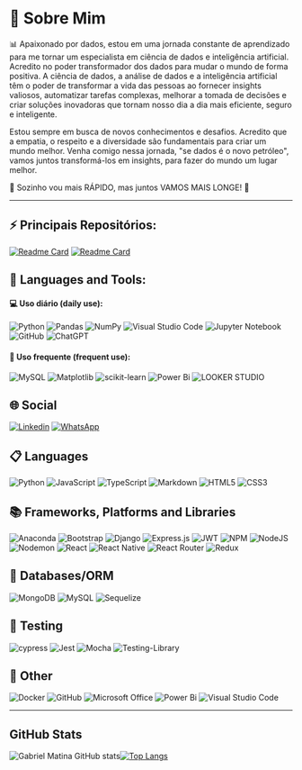 # 	🤖 Sobre Mim

📊 Apaixonado por dados, estou em uma jornada constante de aprendizado para me tornar um especialista em ciência de dados e inteligência artificial. Acredito no poder transformador dos dados para mudar o mundo de forma positiva. A ciência de dados, a análise de dados e a inteligência artificial têm o poder de transformar a vida das pessoas ao fornecer insights valiosos, automatizar tarefas complexas, melhorar a tomada de decisões e criar soluções inovadoras que tornam nosso dia a dia mais eficiente, seguro e inteligente.

Estou sempre em busca de novos conhecimentos e desafios. Acredito que a empatia, o respeito e a diversidade são fundamentais para criar um mundo melhor. Venha comigo nessa jornada, "se dados é o novo petróleo", vamos juntos transformá-los em insights, para fazer do mundo um lugar melhor.

🚀 Sozinho vou mais RÁPIDO, mas juntos VAMOS MAIS LONGE! 🌟
<hr />

## ⚡ **Principais Repositórios:**

[![Readme Card](https://github-readme-stats.vercel.app/api/pin/?username=gabrielmatina&repo=DataScience-Portifolio\&title_color=fff\&icon_color=f9f9f9\&text_color=9f9f9f\&bg_color=151515)](https://github.com/gabrielmatina/DataScience-Portifolio)
[![Readme Card](https://github-readme-stats.vercel.app/api/pin/?username=gabrielmatina&repo=DataAnalitycs-Portifolio\&title_color=fff\&icon_color=f9f9f9\&text_color=9f9f9f\&bg_color=151515)](https://github.com/gabrielmatina/DataAnalitycs-Portifolio)


## 🚀 **Languages and Tools:**

#### 💻 Uso diário (daily use):
![Python](https://img.shields.io/badge/Python-3670A0?style=flat-square&logo=python&logoColor=ffdd54)
![Pandas](https://img.shields.io/badge/Pandas-%23150458.svg?style=flat-square&logo=pandas&logoColor=white)
![NumPy](https://img.shields.io/badge/Numpy-%23013243.svg?style=flat-square&logo=numpy&logoColor=white)
![Visual Studio Code](https://img.shields.io/badge/VS%20Code-0078d7.svg?style=flat-square&logo=visual-studio-code&logoColor=white)
![Jupyter Notebook](https://img.shields.io/badge/Jupyter_Notebook-%23FA0F00.svg?style=flat-square&logo=jupyter&logoColor=white)
![GitHub](https://img.shields.io/badge/GitHub-%23121011.svg?style=flat-square&logo=github&logoColor=white)
![ChatGPT](https://img.shields.io/badge/ChatGPT-1E88E5?style=flat-square&logo=openai&logoColor=white)

#### 🔧 Uso frequente (frequent use):

![MySQL](https://img.shields.io/badge/MySQL-4479A1.svg?style=flat-square&logo=mysql&logoColor=white)
![Matplotlib](https://img.shields.io/badge/MatPlotLib-ffffff.svg?style=flat-square&logo=matplotlib&logoColor=black)
![scikit-learn](https://img.shields.io/badge/Scikit--Learn-%23F7931E.svg?style=flat-square&logo=scikit-learn&logoColor=white)
![Power Bi](https://img.shields.io/badge/Power_Bi-F2C811?style=flat-square&logo=powerbi&logoColor=black)
![LOOKER STUDIO](https://img.shields.io/badge/Looker_Studio-0000FF?style=flat-square&logo=looker&logoColor=white)





## 🌐 Social

[![Linkedin](https://img.shields.io/badge/linkedin-%230077B5.svg?style=flat-square&logo=linkedin&logoColor=white)](https://www.linkedin.com/in/gabrielmatina/)
[![WhatsApp](https://img.shields.io/badge/WhatsApp-25D366?style=flat-square&logo=whatsapp&logoColor=white)](href="https://wa.me/5531994779072")


## 📋 Languages

![Python](https://img.shields.io/badge/Python-14354C?style=flat-square&logo=python&logoColor=white)
![JavaScript](https://img.shields.io/badge/javascript-%23323330.svg?style=flat-square&logo=javascript&logoColor=%23F7DF1E)
![TypeScript](https://img.shields.io/badge/typescript-%23007ACC.svg?style=flat-square&logo=typescript&logoColor=white)
![Markdown](https://img.shields.io/badge/markdown-%23000000.svg?style=flat-square&logo=markdown&logoColor=white)
![HTML5](https://img.shields.io/badge/html5-%23E34F26.svg?style=flat-square&logo=html5&logoColor=white)
![CSS3](https://img.shields.io/badge/css3-%231572B6.svg?style=flat-square&logo=css3&logoColor=white)


## 📚 Frameworks, Platforms and Libraries

![Anaconda](https://img.shields.io/badge/Anaconda-%2344A833.svg?style=for-the-badge&logo=anaconda&logoColor=white)
![Bootstrap](https://img.shields.io/badge/bootstrap-%238511FA.svg?style=for-the-badge&logo=bootstrap&logoColor=white)
![Django](https://img.shields.io/badge/django-%23092E20.svg?style=for-the-badge&logo=django&logoColor=white)
![Express.js](https://img.shields.io/badge/express.js-%23404d59.svg?style=for-the-badge&logo=express&logoColor=%2361DAFB)
![JWT](https://img.shields.io/badge/JWT-black?style=for-the-badge&logo=JSON%20web%20tokens)
![NPM](https://img.shields.io/badge/NPM-%23CB3837.svg?style=for-the-badge&logo=npm&logoColor=white)
![NodeJS](https://img.shields.io/badge/node.js-6DA55F?style=for-the-badge&logo=node.js&logoColor=white)
![Nodemon](https://img.shields.io/badge/NODEMON-%23323330.svg?style=for-the-badge&logo=nodemon&logoColor=%BBDEAD)
![React](https://img.shields.io/badge/react-%2320232a.svg?style=for-the-badge&logo=react&logoColor=%2361DAFB)
![React Native](https://img.shields.io/badge/react_native-%2320232a.svg?style=for-the-badge&logo=react&logoColor=%2361DAFB)
![React Router](https://img.shields.io/badge/React_Router-CA4245?style=for-the-badge&logo=react-router&logoColor=white)
![Redux](https://img.shields.io/badge/redux-%23593d88.svg?style=for-the-badge&logo=redux&logoColor=white)

## 💾 Databases/ORM

![MongoDB](https://img.shields.io/badge/MongoDB-%234ea94b.svg?style=for-the-badge&logo=mongodb&logoColor=white)
![MySQL](https://img.shields.io/badge/mysql-%2300f.svg?style=for-the-badge&logo=mysql&logoColor=white)
![Sequelize](https://img.shields.io/badge/Sequelize-52B0E7?style=for-the-badge&logo=Sequelize&logoColor=white)



## 🧪 Testing
![cypress](https://img.shields.io/badge/-cypress-%23E5E5E5?style=for-the-badge&logo=cypress&logoColor=058a5e)
![Jest](https://img.shields.io/badge/-jest-%23C21325?style=for-the-badge&logo=jest&logoColor=white)
![Mocha](https://img.shields.io/badge/-mocha-%238D6748?style=for-the-badge&logo=mocha&logoColor=white)
![Testing-Library](https://img.shields.io/badge/-TestingLibrary-%23E33332?style=for-the-badge&logo=testing-library&logoColor=white)


## 🥅 Other

![Docker](https://img.shields.io/badge/docker-%230db7ed.svg?style=for-the-badge&logo=docker&logoColor=white)
![GitHub](https://img.shields.io/badge/git-%23F05033.svg?style=for-the-badge&logo=git&logoColor=white)
![Microsoft Office](https://img.shields.io/badge/Microsoft_Office-D83B01?style=for-the-badge&logo=microsoft-office&logoColor=white)
![Power Bi](https://img.shields.io/badge/power_bi-F2C811?style=for-the-badge&logo=powerbi&logoColor=black)
![Visual Studio Code](https://img.shields.io/badge/Visual%20Studio%20Code-0078d7.svg?style=for-the-badge&logo=visual-studio-code&logoColor=white)


<hr />

## GitHub Stats

![Gabriel Matina GitHub stats](https://github-readme-stats.vercel.app/api?username=gabrielmatina&show_icons=true&theme=dracula)[![Top Langs](https://github-readme-stats.vercel.app/api/top-langs/?username=thawane-oliveira&theme=dracula&layout=compact)](https://github.com/thawane-oliveira/github-readme-stats)

 
